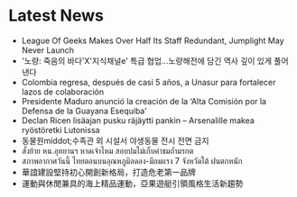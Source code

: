 # Latest News
-  League Of Geeks Makes Over Half Its Staff Redundant, Jumplight May Never Launch
-  '노량: 죽음의 바다'X'지식채널e' 특급 협업…노량해전에 담긴 역사 깊이 있게 풀어낸다
-  Colombia regresa, después de casi 5 años, a Unasur para fortalecer lazos de colaboración
-  Presidente Maduro anunció la creación de la ‘Alta Comisión por la Defensa de la Guayana Esequiba’
-  Declan Ricen lisäajan pusku räjäytti pankin – Arsenalille makea ryöstöretki Lutonissa
-  동물원middot;수족관 외 시설서 야생동물 전시 전면 금지
-  สั่งย้าย หน.อุทยานฯ หาดเจ้าไหม สอบปมไม่เก็บค่าชมถ้ำมรกต
-  สภาพอากาศวันนี้ ไทยตอนบนอุณหภูมิลดลง-มีลมแรง 7 จังหวัดใต้ ฝนตกหนัก
-  華誼建設堅持初心開創新格局，打造危老第一品牌
-  運動與休閒兼具的海上精品運動，亞果遊艇引領風格生活新趨勢
